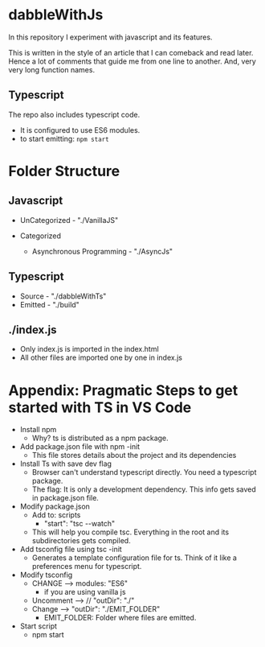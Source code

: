 # dabbleWithJs

In this repository I experiment with javascript and its features.

This is written in the style of an article that I can comeback and read later. Hence a lot of comments that guide me from one line to another. And, very very long function names.

## Typescript

The repo also includes typescript code.

- It is configured to use ES6 modules.
- to start emitting: `npm start`

# Folder Structure

## Javascript

- UnCategorized - "./VanillaJS"

- Categorized
  - Asynchronous Programming - "./AsyncJs"

## Typescript

- Source - "./dabbleWithTs"
- Emitted - "./build"

## ./index.js

- Only index.js is imported in the index.html
- All other files are imported one by one in index.js

# Appendix: Pragmatic Steps to get started with TS in VS Code

- Install npm
  - Why? ts is distributed as a npm package.
- Add package.json file with npm -init
  - This file stores details about the project and its dependencies
- Install Ts with save dev flag
  - Browser can't understand typescript directly. You need a typescript package.
  - The flag: It is only a development dependency. This info gets saved in package.json file.
- Modify package.json
  - Add to: scripts
    - "start": "tsc --watch"
  - This will help you compile tsc. Everything in the root and its subdirectories gets compiled.
- Add tsconfig file using tsc -init
  - Generates a template configuration file for ts. Think of it like a preferences menu for typescript.
- Modify tsconfig
  - CHANGE --> modules: "ES6"
    - if you are using vanilla js
  - Uncomment --> // "outDir": "./"
  - Change --> "outDir": "./EMIT_FOLDER"
    - EMIT_FOLDER: Folder where files are emitted.
- Start script
  - npm start
